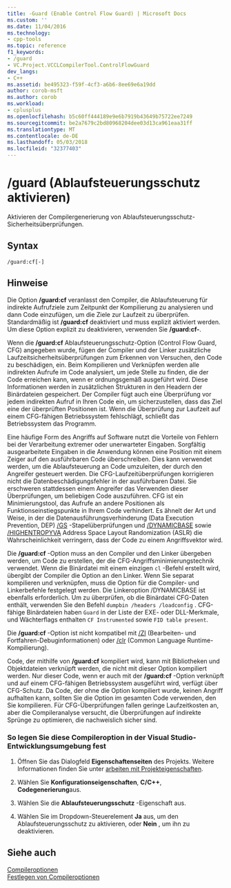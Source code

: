 ```yaml
---
title: -Guard (Enable Control Flow Guard) | Microsoft Docs
ms.custom: ''
ms.date: 11/04/2016
ms.technology:
- cpp-tools
ms.topic: reference
f1_keywords:
- /guard
- VC.Project.VCCLCompilerTool.ControlFlowGuard
dev_langs:
- C++
ms.assetid: be495323-f59f-4cf3-a6b6-8ee69e6a19dd
author: corob-msft
ms.author: corob
ms.workload:
- cplusplus
ms.openlocfilehash: b5c60ff444189e9e6b7919b43649b75722ee7249
ms.sourcegitcommit: be2a7679c2bd80968204dee03d13ca961eaa31ff
ms.translationtype: MT
ms.contentlocale: de-DE
ms.lasthandoff: 05/03/2018
ms.locfileid: "32377403"
---
```

# <a name="guard-enable-control-flow-guard"></a>/guard (Ablaufsteuerungsschutz aktivieren)
Aktivieren der Compilergenerierung von Ablaufsteuerungsschutz-Sicherheitsüberprüfungen.  
  
## <a name="syntax"></a>Syntax  
  
```  
/guard:cf[-]  
```  
  
## <a name="remarks"></a>Hinweise  
 Die Option **/guard:cf** veranlasst den Compiler, die Ablaufsteuerung für indirekte Aufrufziele zum Zeitpunkt der Kompilierung zu analysieren und dann Code einzufügen, um die Ziele zur Laufzeit zu überprüfen. Standardmäßig ist **/guard:cf** deaktiviert und muss explizit aktiviert werden. Um diese Option explizit zu deaktivieren, verwenden Sie **/guard:cf-**.  
  
 Wenn die **/guard:cf** Ablaufsteuerungsschutz-Option (Control Flow Guard, CFG) angegeben wurde, fügen der Compiler und der Linker zusätzliche Laufzeitsicherheitsüberprüfungen zum Erkennen von Versuchen, den Code zu beschädigen, ein. Beim Kompilieren und Verknüpfen werden alle indirekten Aufrufe im Code analysiert, um jede Stelle zu finden, die der Code erreichen kann, wenn er ordnungsgemäß ausgeführt wird. Diese Informationen werden in zusätzlichen Strukturen in den Headern der Binärdateien gespeichert. Der Compiler fügt auch eine Überprüfung vor jedem indirekten Aufruf in Ihren Code ein, um sicherzustellen, dass das Ziel eine der überprüften Positionen ist. Wenn die Überprüfung zur Laufzeit auf einem CFG-fähigen Betriebssystem fehlschlägt, schließt das Betriebssystem das Programm.  
  
 Eine häufige Form des Angriffs auf Software nutzt die Vorteile von Fehlern bei der Verarbeitung extremer oder unerwarteter Eingaben. Sorgfältig ausgearbeitete Eingaben in die Anwendung können eine Position mit einem Zeiger auf den ausführbaren Code überschreiben. Dies kann verwendet werden, um die Ablaufsteuerung an Code umzuleiten, der durch den Angreifer gesteuert werden. Die CFG-Laufzeitüberprüfungen korrigieren nicht die Datenbeschädigungsfehler in der ausführbaren Datei. Sie erschweren stattdessen einem Angreifer das Verwenden dieser Überprüfungen, um beliebigen Code auszuführen. CFG ist ein Minimierungstool, das Aufrufe an andere Positionen als Funktionseinstiegspunkte in Ihrem Code verhindert. Es ähnelt der Art und Weise, in der die Datenausführungsverhinderung (Data Execution Prevention, DEP)  [/GS](../../build/reference/gs-buffer-security-check.md) -Stapelüberprüfungen und [/DYNAMICBASE](../../build/reference/dynamicbase-use-address-space-layout-randomization.md) sowie [/HIGHENTROPYVA](../../build/reference/highentropyva-support-64-bit-aslr.md) Address Space Layout Randomization (ASLR) die Wahrscheinlichkeit verringern, dass der Code zu einem Angriffsvektor wird.  
  
 Die **/guard:cf** -Option muss an den Compiler und den Linker übergeben werden, um Code zu erstellen, der die CFG-Angriffsminimierungstechnik verwendet. Wenn die Binärdatei mit einem einzigen `cl` -Befehl erstellt wird, übergibt der Compiler die Option an den Linker. Wenn Sie separat kompilieren und verknüpfen, muss die Option für die Compiler- und Linkerbefehle festgelegt werden. Die Linkeroption /DYNAMICBASE ist ebenfalls erforderlich. Um zu überprüfen, ob die Binärdatei CFG-Daten enthält, verwenden Sie den Befehl `dumpbin /headers /loadconfig` . CFG-fähige Binärdateien haben `Guard` in der Liste der EXE- oder DLL-Merkmale, und Wächterflags enthalten `CF Instrumented` sowie `FID table present`.  
  
 Die **/guard:cf** -Option ist nicht kompatibel mit [/ZI](../../build/reference/z7-zi-zi-debug-information-format.md) (Bearbeiten- und Fortfahren-Debuginformationen) oder [/clr](../../build/reference/clr-common-language-runtime-compilation.md) (Common Language Runtime-Kompilierung).  
  
 Code, der mithilfe von **/guard:cf** kompiliert wird, kann mit Bibliotheken und Objektdateien verknüpft werden, die nicht mit dieser Option kompiliert werden. Nur dieser Code, wenn er auch mit der **/guard:cf** -Option verknüpft und auf einem CFG-fähigen Betriebssystem ausgeführt wird, verfügt über CFG-Schutz. Da Code, der ohne die Option kompiliert wurde, keinen Angriff aufhalten kann, sollten Sie die Option im gesamten Code verwenden, den Sie kompilieren. Für CFG-Überprüfungen fallen geringe Laufzeitkosten an, aber die Compileranalyse versucht, die Überprüfungen auf indirekte Sprünge zu optimieren, die nachweislich sicher sind.  
  
### <a name="to-set-this-compiler-option-in-the-visual-studio-development-environment"></a>So legen Sie diese Compileroption in der Visual Studio-Entwicklungsumgebung fest  
  
1.  Öffnen Sie das Dialogfeld **Eigenschaftenseiten** des Projekts. Weitere Informationen finden Sie unter [arbeiten mit Projekteigenschaften](../../ide/working-with-project-properties.md).  
  
2.  Wählen Sie **Konfigurationseigenschaften**, **C/C++**, **Codegenerierung**aus.  
  
3.  Wählen Sie die **Ablaufsteuerungsschutz** -Eigenschaft aus.  
  
4.  Wählen Sie im Dropdown-Steuerelement **Ja** aus, um den Ablaufsteuerungsschutz zu aktivieren, oder **Nein** , um ihn zu deaktivieren.  
  
## <a name="see-also"></a>Siehe auch  
 [Compileroptionen](../../build/reference/compiler-options.md)   
 [Festlegen von Compileroptionen](../../build/reference/setting-compiler-options.md)